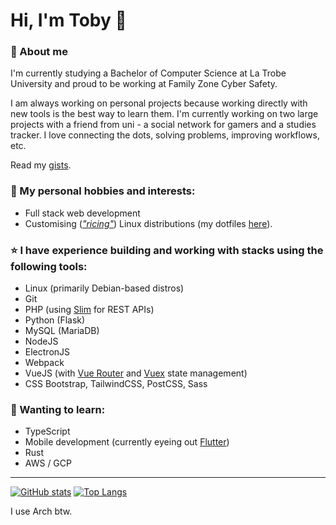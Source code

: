 # Hi, I'm Toby 👋

### 🙋 About me

I'm currently studying a Bachelor of Computer Science at La Trobe University and proud to be working at Family Zone Cyber Safety.

I am always working on personal projects because working directly with new tools is the best way to learn them. I'm currently working on two large projects with a friend from uni - a social network for gamers and a studies tracker. I love connecting the dots, solving problems, improving workflows, etc.

Read my [gists](https://gist.github.com/tobyscott25).

### 🔭 My personal hobbies and interests:
- Full stack web development
- Customising (*["ricing"](https://www.reddit.com/r/unixporn)*) Linux distributions (my dotfiles [here](https://github.com/tobyscott25/dotfiles)).

### ⭐ I have experience building and working with stacks using the following tools:
- Linux (primarily Debian-based distros)
- Git
- PHP (using [Slim](https://www.slimframework.com/docs/v4/) for REST APIs)
- Python (Flask)
- MySQL (MariaDB)
- NodeJS
- ElectronJS
- Webpack
- VueJS (with [Vue Router](https://router.vuejs.org/guide/) and [Vuex](https://vuex.vuejs.org/guide/) state management)
- CSS Bootstrap, TailwindCSS, PostCSS, Sass

### 🌱 Wanting to learn:
- TypeScript
- Mobile development (currently eyeing out [Flutter](https://flutter.dev/))
- Rust
- AWS / GCP


---

[![GitHub stats](https://github-readme-stats.vercel.app/api?username=tobyscott25&theme=material-palenight&hide_border=true&count_private=true&include_all_commits=true&show_icons=true&include_all_commits=true&hide_rank=true)](https://github.com/anuraghazra/github-readme-stats)
[![Top Langs](https://github-readme-stats.vercel.app/api/top-langs/?username=tobyscott25&theme=material-palenight&hide_border=true&layout=compact&langs_count=8)](https://github.com/anuraghazra/github-readme-stats)

I use Arch btw.
